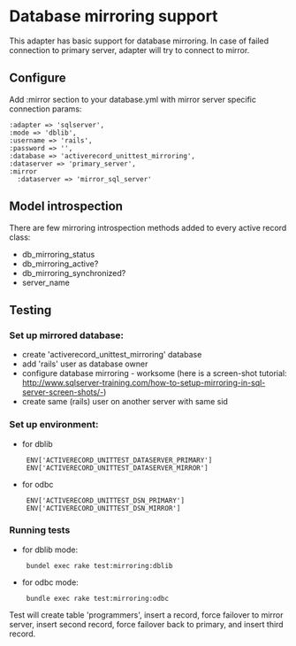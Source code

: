 # Database mirroring support

This adapter has basic support for database mirroring.
In case of failed connection to primary server, adapter will try to connect to mirror.

## Configure

Add :mirror section to your database.yml with mirror server specific connection params:

    :adapter => 'sqlserver',
    :mode => 'dblib',
    :username => 'rails',
    :password => '',
    :database => 'activerecord_unittest_mirroring',
    :dataserver => 'primary_server',
    :mirror
      :dataserver => 'mirror_sql_server'
            
## Model introspection

There are few mirroring introspection methods added to every active record class:

  * db\_mirroring\_status
  * db\_mirroring\_active?
  * db\_mirroring\_synchronized?
  * server_name

## Testing

### Set up mirrored database:

   * create 'activerecord\_unittest\_mirroring' database
   * add 'rails' user as database owner
   * configure database mirroring - worksome (here is a screen-shot tutorial: http://www.sqlserver-training.com/how-to-setup-mirroring-in-sql-server-screen-shots/-)
   * create same (rails) user on another server with same sid

### Set up environment:

 * for dblib 

        ENV['ACTIVERECORD_UNITTEST_DATASERVER_PRIMARY']
        ENV['ACTIVERECORD_UNITTEST_DATASERVER_MIRROR']
     
 * for odbc
 
        ENV['ACTIVERECORD_UNITTEST_DSN_PRIMARY']
        ENV['ACTIVERECORD_UNITTEST_DSN_MIRROR']

### Running tests

 * for dblib mode:
 
        bundel exec rake test:mirroring:dblib 
     
 * for odbc mode:
 
        bundle exec rake test:mirroring:odbc
    

Test will create table 'programmers', insert a record, force failover to mirror server, insert second record, force failover back to primary, and insert third record.

